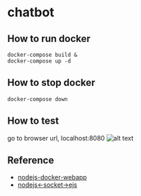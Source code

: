 # chatbot

## How to run docker
```
docker-compose build &
docker-compose up -d
```


## How to stop docker
```
docker-compose down
```

## How to test

go to browser url, localhost:8080 
![alt text]([https://www.webpagescreenshot.info/image-url/cIdjPW0X5](https://www.webpagescreenshot.info/image-url/SB1My7Z8r))


## Reference
 * [nodejs-docker-webapp](https://nodejs.org/en/docs/guides/nodejs-docker-webapp/)
 * [nodejs<-socket->ejs](https://esc-wq.medium.com/simple-chat-server-using-nodejs-socket-io-ce31294926d1)
